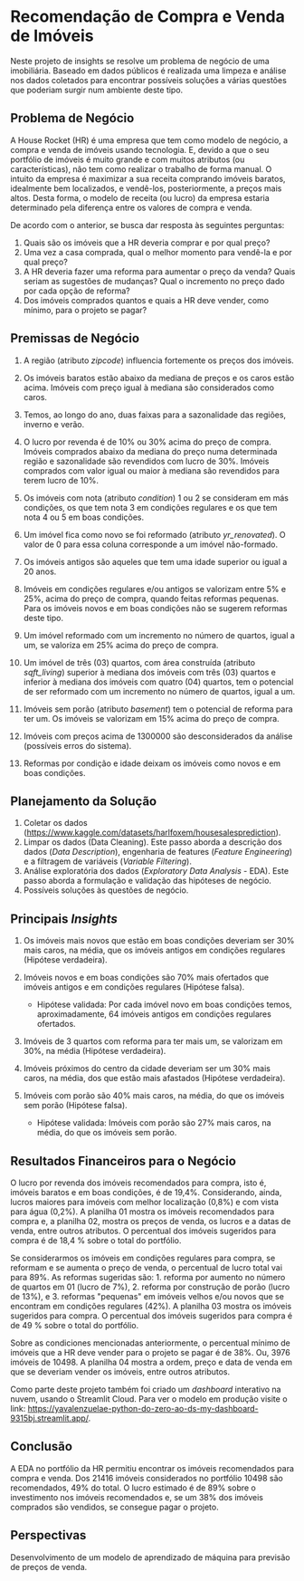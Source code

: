 # Recomendação de Compra e Venda de Imóveis

Neste projeto de insights se resolve um problema de negócio de uma imobiliária. Baseado em dados públicos é realizada uma limpeza e análise nos dados coletados para encontrar possíveis soluções a várias questões que poderiam surgir num ambiente deste tipo.  

## Problema de Negócio

A House Rocket (HR) é uma empresa que tem como modelo de negócio, a compra e venda de imóveis usando tecnologia. E, devido a que o seu portfólio de imóveis é muito grande e com muitos atributos (ou características), não tem como realizar o trabalho de forma manual. O intuito da empresa é maximizar a sua receita comprando imóveis baratos, idealmente bem localizados, e vendê-los, posteriormente, a preços mais altos. Desta forma, o modelo de receita (ou lucro) da empresa estaria determinado pela diferença entre os valores de compra e venda. 

De acordo com o anterior, se busca dar resposta às seguintes perguntas:

1. Quais são os imóveis que a HR deveria comprar e por qual preço?
2. Uma vez a casa comprada, qual o melhor momento para vendê-la e por qual preço?
3. A HR deveria fazer uma reforma para aumentar o preço da venda? Quais seriam as sugestões de mudanças? Qual o incremento no preço dado por cada opção de reforma?
4. Dos imóveis comprados quantos e quais a HR deve vender, como mínimo, para o projeto se pagar?

## Premissas de Negócio

 1. A região (atributo *zipcode*) influencia fortemente os preços dos imóveis.
 
 2. Os imóveis baratos estão abaixo da mediana de preços e os caros estão acima. Imóveis com preço igual à mediana são considerados como caros.
 
 3. Temos, ao longo do ano, duas faixas para a sazonalidade das regiões, inverno e verão.    
   
 4. O lucro por revenda é de 10% ou 30% acima do preço de compra. Imóveis comprados abaixo da mediana do preço numa determinada região e sazonalidade são revendidos com lucro de 30%. Imóveis comprados com valor igual ou maior à mediana são revendidos para terem lucro de 10%.

 5. Os imóveis com nota (atributo *condition*) 1 ou 2 se consideram em más condições, os que tem nota 3 em condições regulares e os que tem nota 4 ou 5 em boas condições.

 6. Um imóvel fica como novo se foi reformado (atributo *yr_renovated*). O valor de 0 para essa coluna corresponde a um imóvel não-formado.
    
 7. Os imóveis antigos são aqueles que tem uma idade superior ou igual a 20 anos.

 8. Imóveis em condições regulares e/ou antigos se valorizam entre 5% e 25%, acima do preço de compra, quando feitas reformas pequenas. Para os imóveis novos e em boas condições não se sugerem reformas deste tipo.
    
 9. Um imóvel reformado com um incremento no número de quartos, igual a um, se valoriza em 25% acima do preço de compra.
    
 10. Um imóvel de três (03) quartos, com área construída (atributo *sqft_living*) superior à mediana dos imóveis com três (03) quartos e inferior à mediana dos imóveis com quatro (04) quartos, tem o potencial de ser reformado com um incremento no número de quartos, igual a um.
    
 11. Imóveis sem porão (atributo *basement*) tem o potencial de reforma para ter um. Os imóveis se valorizam em 15% acima do preço de compra.
 
 12. Imóveis com preços acima de 1300000 são desconsiderados da análise (possíveis erros do sistema).

 13. Reformas por condição e idade deixam os imóveis como novos e em boas condições.
 
## Planejamento da Solução

1. Coletar os dados (https://www.kaggle.com/datasets/harlfoxem/housesalesprediction).
2. Limpar os dados (Data Cleaning). Este passo aborda a descrição dos dados (*Data Description*), engenharia de features (*Feature Engineering*) e a filtragem de variáveis (*Variable Filtering*).
3. Análise exploratória dos dados (*Exploratory Data Analysis* - EDA). Este passo aborda a formulação e validação das hipóteses de negócio.
4. Possíveis soluções às questões de negócio. 

## Principais *Insights*

1. Os imóveis mais novos que estão em boas condições deveriam ser 30% mais caros, na média, que os imóveis antigos em condições regulares (Hipótese verdadeira).

2. Imóveis novos e em boas condições são 70% mais ofertados que imóveis antigos e em condições regulares (Hipótese falsa).
   - Hipótese validada: Por cada imóvel novo em boas condições temos, aproximadamente, 64 imóveis antigos em condições regulares ofertados.

3. Imóveis de 3 quartos com reforma para ter mais um, se valorizam em 30%, na média (Hipótese verdadeira).

4. Imóveis próximos do centro da cidade deveriam ser um 30% mais caros, na média, dos que estão mais afastados (Hipótese verdadeira).   

5. Imóveis com porão são 40% mais caros, na média, do que os imóveis sem porão (Hipótese falsa).
   - Hipótese validada: Imóveis com porão são 27% mais caros, na média, do que os imóveis sem porão.

## Resultados Financeiros para o Negócio

O lucro por revenda dos imóveis recomendados para compra, isto é, imóveis baratos e em boas condições, é de 19,4%. Considerando, ainda, lucros maiores para imóveis com melhor localização (0,8%) e com vista para água (0,2%). A planilha 01 mostra os imóveis recomendados para compra e, a planilha 02, mostra os preços de venda, os lucros e a datas de venda, entre outros atributos. O percentual dos imóveis sugeridos para compra é de 18,4 % sobre o total do portfólio.

Se considerarmos os imóveis em condições regulares para compra, se reformam e se aumenta o preço de venda, o percentual de lucro total vai para 89%. As reformas sugeridas são: 1. reforma por aumento no número de quartos em 01 (lucro de 7%), 2. reforma por construção de porão (lucro de 13%), e 3. reformas "pequenas" em imóveis velhos e/ou novos que se encontram em condições regulares (42%). A planilha 03 mostra os imóveis sugeridos para compra. O percentual dos imóveis sugeridos para compra é de 49 % sobre o total do portfólio.

Sobre as condiciones mencionadas anteriormente, o percentual mínimo de imóveis que a HR deve vender para o projeto se pagar é de 38%. Ou, 3976 imóveis de 10498. A planilha 04 mostra a ordem, preço e data de venda em que se deveriam vender os imóveis, entre outros atributos.

Como parte deste projeto também foi criado um *dashboard* interativo na nuvem, usando o Streamlit Cloud. Para ver o modelo em produção visite o link: https://yavalenzuelae-python-do-zero-ao-ds-my-dashboard-9315bj.streamlit.app/.   

## Conclusão

A EDA no portfólio da HR permitiu encontrar os imóveis recomendados para compra e venda. Dos 21416 imóveis considerados no portfólio 10498 são recomendados, 49% do total. O lucro estimado é de 89% sobre o investimento nos imóveis recomendados e, se um 38% dos imóveis comprados são vendidos, se consegue pagar o projeto.

## Perspectivas

Desenvolvimento de um modelo de aprendizado de máquina para previsão de preços de venda.    

